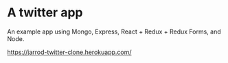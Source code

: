 # A twitter app

An example app using Mongo, Express, React + Redux + Redux Forms, and Node.

https://jarrod-twitter-clone.herokuapp.com/

